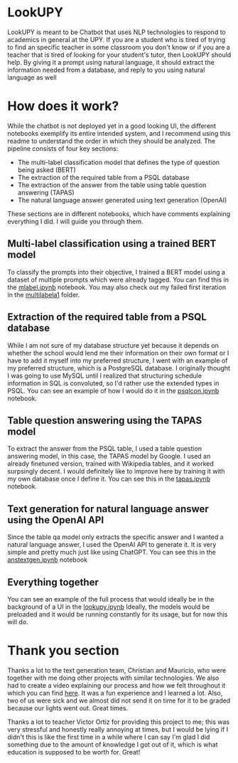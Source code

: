 # LookUPY
LookUPY is meant to be Chatbot that uses NLP technologies to respond to academics in general at the UPY.
If you are a student who is tired of trying to find an specific teacher in some classroom you don't know
or if you are a teacher that is tired of looking for your student's tutor, then LookUPY should help.
By giving it a prompt using natural language, it should extract the information needed from a database,
and reply to you using natural language as well

# How does it work?
While the chatbot is not deployed yet in a good looking UI, the different notebooks exemplify its entire
intended system, and I recommend using this readme to understand the order in which they should be analyzed.
The pipeline consists of four key sections:
- The multi-label classification model that defines the type of question being asked (BERT)
- The extraction of the required table from a PSQL database
- The extraction of the answer from the table using table question answering (TAPAS)
- The natural language answer generated using text generation (OpenAI)

These sections are in different notebooks, which have comments explaining everything I did. I will guide you
through them.
## Multi-label classification using a trained BERT model
To classify the prompts into their objective, I trained a BERT model using a dataset of multiple prompts
which were already tagged. You can find this in the [mlabel.ipynb](https://github.com/GabrielIslas/lookupy/blob/main/mlabel.ipynb) notebook.
You may also check out my failed first iteration in the [multilabela1](https://github.com/GabrielIslas/lookupy/tree/main/multilabela1) folder.
## Extraction of the required table from a PSQL database
While I am not sure of my database structure yet because it depends on whether the school would lend me their
information on their own format or I have to add it myself into my preferred structure, I went with an example
of my preferred structure, which is a PostgreSQL database. I originally thought I was going to use MySQL until
I realized that structuring schedule information in SQL is convoluted, so I'd rather use the extended types in
PSQL. You can see an example of how I would do it in the [psqlcon.ipynb](https://github.com/GabrielIslas/lookupy/blob/main/psqlcon.ipynb) notebook.
## Table question answering using the TAPAS model
To extract the answer from the PSQL table, I used a table question answering model, in this case, the TAPAS
model by Google. I used an already finetuned version, trained with Wikipedia tables, and it worked surpsingly decent.
I would definitely like to improve here by training it with my own database once I define it.
You can see this in the [tapas.ipynb](https://github.com/GabrielIslas/lookupy/blob/main/tapas.ipynb) notebook.
## Text generation for natural language answer using the OpenAI API
Since the table qa model only extracts the specific answer and I wanted a natural language answer, I used
the OpenAI API to generate it. It is very simple and pretty much just like using ChatGPT. You can see this in
the [anstextgen.ipynb](https://github.com/GabrielIslas/lookupy/blob/main/anstextgen.ipynb) notebook
## Everything together
You can see an example of the full process that would ideally be in the background of a UI in the [lookupy.ipynb](https://github.com/GabrielIslas/lookupy/blob/main/lookupy.ipynb)
Ideally, the models would be preloaded and it would be running constantly for its usage, but for now this will do.

# Thank you section
Thanks a lot to the text generation team, Christian and Mauricio, who were together with me doing other projects
with similar technologies. We also had to create a video explaining our process and how we felt throughout it
which you can find [here](https://www.youtube.com/watch?v=NWNq3yg3qls). It was a fun experience and I learned a lot.
Also, two of us were sick and we almost did not send it on time for it to be graded because our lights went out. Great times.

Thanks a lot to teacher Victor Ortiz for providing this project to me; this was very stressful and honestly really annoying at times,
but I would be lying if I didn't this is like the first time in a while where I can say I'm glad I did something due to the amount
of knowledge I got out of it, which is what education is supposed to be worth for. Great!
